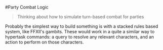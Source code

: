 #Party Combat Logic

> Thinking about how to simulate turn-based combat for parties

Probably the simplest way to build something is with a stacked rules based system, like FFXII's gambits.
These would work in a quite a similar way to hypertask commands: a query to resolve any relevant characters, and an action to perform on those characters.
